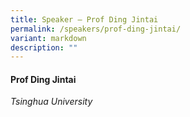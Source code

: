 ```yaml
---
title: Speaker – Prof Ding Jintai
permalink: /speakers/prof-ding-jintai/
variant: markdown
description: ""
---
```

#### **Prof Ding Jintai**

*Tsinghua University*